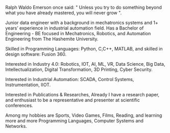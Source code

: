 Ralph Waldo Emerson once said: " Unless you try to do something beyond what you have already mastered, you will never grow ".

Junior data engineer with a background in mechatronics systems and 1+ years’ experience in industrial automation field. Has a Bachelor of Engineering - BE focused in Mechatronics, Robotics, and Automation Engineering from The Hashemite University.

Skilled in Programming Languages: Python, C,C++, MATLAB, and skilled in design software: Fusion 360.

Interested in Industry 4.0: Robotics, IOT, AI, ML, VR, Data Science, Big Data, Intellectualization, Digital Transformation, 3D Printing, Cyber Security.

Interested in Industrial Automation: SCADA, Control Systems, Instrumentation, IIOT.

Interested in Publications & Researches, Already I have a research paper, and enthusiast to be a representative and presenter at scientific conferences.

Among my hobbies are Sports, Video Games, Films, Reading, and learning more and more Programming Languages, Computer Systems and Networks.
